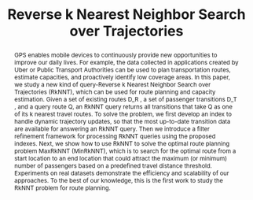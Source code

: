 ---
title: "Reverse k Nearest Neighbor Search over Trajectories"
authors:
- Sheng Wang
- admin
- J. Shane Culpepper
- Timos Sellis
- Gao Cong

publication_types: ["1"]
publication: In *the Transactions on Knowledge and Data Engineering (TKDE)*
publication_short: In *TKDE (2018)*
publishDate: "2018-04-19"

abstract: GPS enables mobile devices to continuously provide new opportunities to improve our daily lives. For example, the data collected in applications created by Uber or Public Transport Authorities can be used to plan transportation routes, estimate capacities, and proactively identify low coverage areas. In this paper, we study a new kind of query-Reverse k Nearest Neighbor Search over Trajectories (RkNNT), which can be used for route planning and capacity estimation. Given a set of existing routes D_R , a set of passenger transitions D_T , and a query route Q, an RkNNT query returns all transitions that take Q as one of its k nearest travel routes. To solve the problem, we first develop an index to handle dynamic trajectory updates, so that the most up-to-date transition data are available for answering an RkNNT query. Then we introduce a filter refinement framework for processing RkNNT queries using the proposed indexes. Next, we show how to use RkNNT to solve the optimal route planning problem MaxRkNNT (MinRkNNT), which is to search for the optimal route from a start location to an end location that could attract the maximum (or minimum) number of passengers based on a predefined travel distance threshold. Experiments on real datasets demonstrate the efficiency and scalability of our approaches. To the best of our knowledge, this is the first work to study the RkNNT problem for route planning.


#tags:
#- Source Themes
featured: true

links:
url_pdf: https://ieeexplore.ieee.org/abstract/document/8118111

---